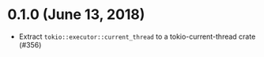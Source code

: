 # 0.1.0 (June 13, 2018)

* Extract `tokio::executor::current_thread` to a tokio-current-thread crate (#356)
